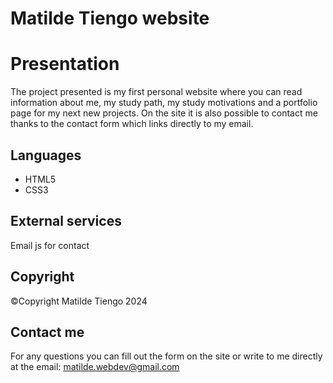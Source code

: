 # Matilde Tiengo website 

#  Presentation

The project presented is my first personal website where you can read information about me, my study path, my study motivations and a portfolio page for my next new projects.
On the site it is also possible to contact me thanks to the contact form which links directly to my email.

## Languages 

- HTML5 
- CSS3

##  External services 

Email js for contact

## Copyright 

©Copyright Matilde Tiengo 2024

## Contact me 

For any questions you can fill out the form on the site or write to me directly at the email: matilde.webdev@gmail.com


